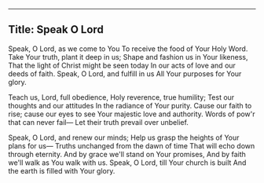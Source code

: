  
---
Title: Speak O Lord 
---
Speak, O Lord, as we come to You
To receive the food of Your Holy Word.
Take Your truth, plant it deep in us;
Shape and fashion us in Your likeness,
That the light of Christ might be seen today
In our acts of love and our deeds of faith.
Speak, O Lord, and fulfill in us 
All Your purposes for Your glory.

Teach us, Lord, full obedience,
Holy reverence, true humility;
Test our thoughts and our attitudes
In the radiance of Your purity.
Cause our faith to rise; cause our eyes to see
Your majestic love and authority.
Words of pow'r that can never fail—
Let their truth prevail over unbelief.

Speak, O Lord, and renew our minds;
Help us grasp the heights of Your plans for us—
Truths unchanged from the dawn of time
That will echo down through eternity.
And by grace we'll stand on Your promises,
And by faith we'll walk as You walk with us.
Speak, O Lord, till Your church is built
And the earth is filled with Your glory.
